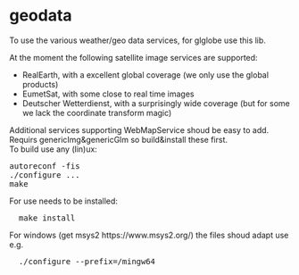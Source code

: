 # geodata
To use the various weather/geo data services, for glglobe use this lib.

At the moment the following satellite image services are supported:
<ul>
  <li>RealEarth, with a excellent global coverage (we only use the global products)</li>
  <li>EumetSat, with some close to real time images</li>
  <li>Deutscher Wetterdienst, with a surprisingly wide coverage (but for some we lack the coordinate transform magic)</li>
</ul>
Additional services supporting WebMapService shoud be easy to add.<br>
Requirs genericImg&genericGlm so build&install these first.<br>
To build use any (lin)ux:
<pre>
autoreconf -fis
./configure ...
make
</pre>
For use needs to be installed:
<pre>
  make install
</pre>
For windows (get msys2 https://www.msys2.org/) the files shoud adapt use e.g.<br>
<pre>
  ./configure --prefix=/mingw64
</pre>

